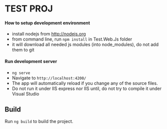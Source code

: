 # TEST PROJ
  
#### How to setup development environment

- install nodejs from http://nodejs.org
- from command line, run `npm install` in Test.Web.Js folder
- it will download all needed js modules (into node_modules), do not add them to git

#### Run development server

- `ng serve`
- Navigate to `http://localhost:4200/`
- The app will automatically reload if you change any of the source files.
- Do not run it under IIS express nor IIS until, do not try to compile it under Visual Studio

## Build

Run `ng build` to build the project. 